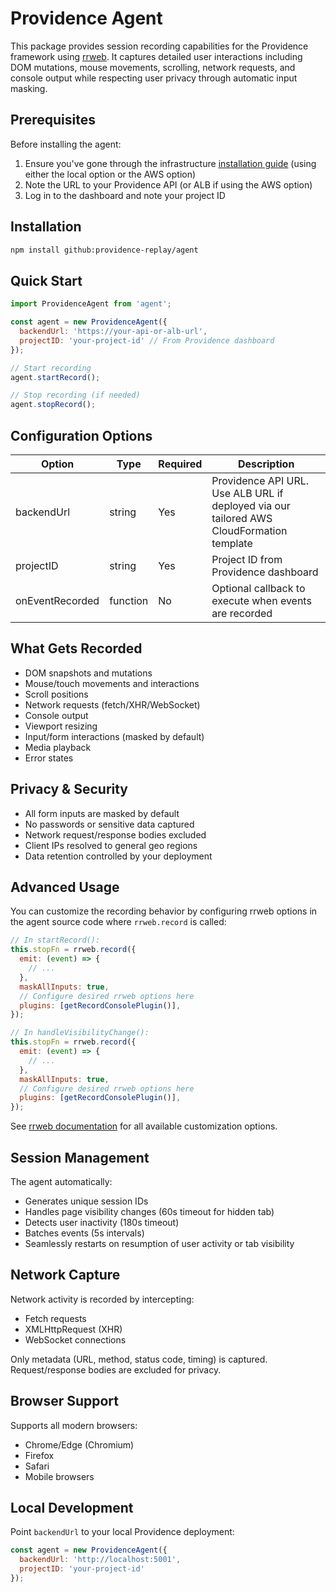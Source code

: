 # Providence Agent

This package provides session recording capabilities for the Providence framework using [rrweb](https://github.com/rrweb-io/rrweb). It captures detailed user interactions including DOM mutations, mouse movements, scrolling, network requests, and console output while respecting user privacy through automatic input masking.

## Prerequisites

Before installing the agent:

1. Ensure you've gone through the infrastructure [installation guide](https://github.com/providence-replay/providence/blob/main/README.md) (using either the local option or the AWS option)
2. Note the URL to your Providence API (or ALB if using the AWS option)
3. Log in to the dashboard and note your project ID

## Installation

```bash
npm install github:providence-replay/agent
```

## Quick Start

```javascript
import ProvidenceAgent from 'agent';

const agent = new ProvidenceAgent({
  backendUrl: 'https://your-api-or-alb-url',
  projectID: 'your-project-id' // From Providence dashboard
});

// Start recording
agent.startRecord();

// Stop recording (if needed)
agent.stopRecord();
```

## Configuration Options

| Option | Type | Required | Description |
|--------|------|----------|-------------|
| backendUrl | string | Yes | Providence API URL. Use ALB URL if deployed via our tailored AWS CloudFormation template |
| projectID | string | Yes | Project ID from Providence dashboard |
| onEventRecorded | function | No | Optional callback to execute when events are recorded |

## What Gets Recorded

- DOM snapshots and mutations
- Mouse/touch movements and interactions
- Scroll positions
- Network requests (fetch/XHR/WebSocket)
- Console output
- Viewport resizing
- Input/form interactions (masked by default)
- Media playback
- Error states

## Privacy & Security

- All form inputs are masked by default
- No passwords or sensitive data captured
- Network request/response bodies excluded
- Client IPs resolved to general geo regions
- Data retention controlled by your deployment

## Advanced Usage

You can customize the recording behavior by configuring rrweb options in the agent source code where `rrweb.record` is called:

```javascript
// In startRecord():
this.stopFn = rrweb.record({
  emit: (event) => {
    // ...
  },
  maskAllInputs: true,
  // Configure desired rrweb options here
  plugins: [getRecordConsolePlugin()],
});

// In handleVisibilityChange():
this.stopFn = rrweb.record({
  emit: (event) => {
    // ...
  },
  maskAllInputs: true,
  // Configure desired rrweb options here
  plugins: [getRecordConsolePlugin()],
});
```

See [rrweb documentation](https://github.com/rrweb-io/rrweb/blob/master/guide.md#options) for all available customization options.

## Session Management

The agent automatically:
- Generates unique session IDs
- Handles page visibility changes (60s timeout for hidden tab)
- Detects user inactivity (180s timeout)
- Batches events (5s intervals)
- Seamlessly restarts on resumption of user activity or tab visibility

## Network Capture

Network activity is recorded by intercepting:
- Fetch requests
- XMLHttpRequest (XHR)
- WebSocket connections

Only metadata (URL, method, status code, timing) is captured.
Request/response bodies are excluded for privacy.

## Browser Support

Supports all modern browsers:
- Chrome/Edge (Chromium)
- Firefox
- Safari
- Mobile browsers

## Local Development 

Point `backendUrl` to your local Providence deployment:
```javascript
const agent = new ProvidenceAgent({
  backendUrl: 'http://localhost:5001',
  projectID: 'your-project-id'
});
```
